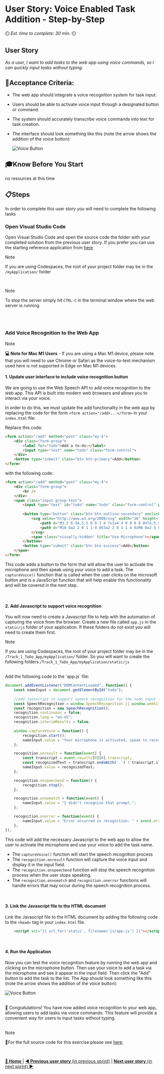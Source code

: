 # User Story: Voice Enabled Task Addition - Step-by-Step
⏲️ _Est. time to complete: 30 min._ ⏲️

## User Story

*As a user, I want to add tasks to the web app using voice commands, so I can quickly input tasks without typing.*

## 🎯Acceptance Criteria:
- The web app should integrate a voice recognition system for task input.
- Users should be able to activate voice input through a designated button or command.
- The system should accurately transcribe voice commands into text for task creation.
- The interface should look something like this  (note the arrow shows the addition of the voice button):

    ![Voice Button](/Track_1_ToDo_App/Sprint-04%20-%20Voice%20To%20Text/images/App_With_Voice_Button.png)

## 🎓Know Before You Start
no resources at this time

## 📋Steps

In order to complete this user story you will need to complete the following tasks

### Open Visual Studio Code
Open Visual Studio Code and open the source code the folder with your completed solution from the previous user story. If you prefer you can use the starting reference application from [here](/Track_1_ToDo_App/Sprint-03%20-%20Database%20Integration/src/app-s03-f01-us01/) 

> [!NOTE]
> If you are using Codespaces, the root of your project folder may be in the `/myApplication/` folder

<br/>

> [!NOTE]
>To stop the server simply hit `CTRL-C` in the terminal window where the web server is running.

<br/>

<br/>


### Add Voice Recognition to the Web App

> [!NOTE]
> **💻 Note for Mac M1 Users** - If you are using a Mac M1 device, please note that you will need to use Chrome or Safari as the voice-to-text mechanism used here is not supported in Edge on Mac M1 devices.

#### 1. Update user interface to include voice recognition button
We are going to use the Web Speech API to add voice recognition to the web app. This API is built into modern web browsers and allows you to interact via your voice.  

In order to do this, we must update the add functionality in the web app by replacing the code for the form `<form action="/add>...</form>` in your `index.html` file: 

Replace this code:

```html
<form action="/add" method="post" class="my-4">
    <div class="form-group">
        <label for="todo">Add a to-do:</label>
        <input type="text" name="todo" class="form-control">
    </div>
    <button type="submit" class="btn btn-primary">Add</button>
</form>
```

with the following code:

```html
<form action="/add" method="post" class="my-4">
    <div class="form-group">
        <br />
    </div>
    <span class="input-group-text">
        <input type="text" id="todo" name="todo" class="form-control" placeholder="Add a new task">
                    
        <button type="button" class="btn btn-outline-secondary" onclick="captureVoice()">
            <svg xmlns="http://www.w3.org/2000/svg" width="16" height="16" fill="currentColor"  class="bi bi-mic" viewBox="0 0 16 16">
                <path d="M3.5 6.5A.5.5 0 0 1 4 7v1a4 4 0 0 0 8 0V7a.5.5 0 0 1 1 0v1a5 5 0 0 1-4.5 4.975V15h3a.5.5 0 0 1 0 1h-7a.5.5 0 0 1 0-1h3v-2.025A5 5 0 0 1 3 8V7a.5.5 0 0 1 .5-.5"></path>
                <path d="M10 8a2 2 0 1 1-4 0V3a2 2 0 1 1 4 0zM8 0a3 3 0 0 0-3 3v5a3 3 0 0 0 6 0V3a3 3 0 0 0-3-3"></path>
            </svg>
            <span class="visually-hidden" title="Use Microphone"></span>
        </button>
        <button type="submit" class="btn btn-success">Add</button>
    </span>
</form>
```

This code adds a button to the form that will allow the user to activate the microphone and then speak using your voice to add a task. The `captureVoice()` function that is called when the user clicks on the microsoft button and is a JavaScript function that will help enable this functionality and will be covered in the next step.

<br/>

#### 2. Add Javascript to support voice recognition
You will now need to create a Javascript file to help with the automation of capturing the voice from the browser.  Create a new file called `app.js` in the `static/js` folder of your application.  If these folders do not exist you will need to create them first. 

> [!NOTE]
> If you are using Codespaces, the root of your project folder may be in the `/Track_1_ToDo_App/myApplication/` folder. So you will want to create the following folders `/Track_1_ToDo_App/myApplication/static/js`

<br/>
Add the following code to the `app.js` file:

```javascript
document.addEventListener("DOMContentLoaded", function() {
    const nameInput = document.getElementById("todo");
    
    //add javascript to support speech recognition for the todo input field
    const SpeechRecognition = window.SpeechRecognition || window.webkitSpeechRecognition;
    const recognition = new SpeechRecognition();
    recognition.continuous = false;
    recognition.lang = "en-US";
    recognition.interimResults = false;
    
    window.captureVoice = function() {
        recognition.start();
        nameInput.value = "Your microphone is activated, speak to record voice";
    };

    recognition.onresult = function(event) {
        const transcript = event.results[0][0].transcript;
        const recognizedText = transcript.endsWith('.') ? transcript.slice(0, -1) : transcript;
        nameInput.value = recognizedText;
    };

    recognition.onspeechend = function() {
        recognition.stop();
    };

    recognition.onnomatch = function(event) {
        nameInput.value = "I didn't recognize that prompt.";
    };

    recognition.onerror = function(event) {
        nameInput.value = "Error occurred in recognition: " + event.error;
    };
});
```

This code will add the necessary Javascript to the web app to allow the user to activate the microphone and use your voice to add the task name. 
- The `captureVoice()` function will start the speech recognition process
- The `recognition.onresult` function will capture the voice input and display it in the input field. 
- The `recognition.onspeechend` function will stop the speech recognition process when the user stops speaking. 
- The `recognition.onnomatch` and `recognition.onerror` functions will handle errors that may occur during the speech recognition process. 

<br/>

#### 3. Link the Javascript file to the HTML document
Link the Javascript file to the HTML document by adding the following code to the `<head>` tag in your `index.html` file.

```html
    <script src="{{ url_for('static', filename='js/app.js') }}"></script>
```

<br/>

#### 4. Run the Application
Now you can test the voice recognition feature by running the web app and clicking on the microphone button. Then use your voice to add a task via the microphone and see it appear in the input field. Then click the "Add" button to add the task to the list. The App should look something like this  (note the arrow shows the addition of the voice button):

![Voice Button](/Track_1_ToDo_App/Sprint-04%20-%20Voice%20To%20Text/images/App_With_Voice_Button.png)

<br/>
🎉 Congratulations! You have now added voice recognition to your web app, allowing users to add tasks via voice commands. This feature will provide a convenient way for users to input tasks without typing.

<br/>
<br/>

> [!NOTE]
> 📄For the full source code for this exercise please see [here](/Track_1_ToDo_App/Sprint-04%20-%20Voice%20To%20Text/src/app-s04-f01-us01/).

<br/>

[🔼 **Home** ](/Track_1_ToDo_App/README.md) | [**◀ Previous user story** (in previous sprint)](/Track_1_ToDo_App/Sprint-03%20-%20Database%20Integration/Features%201%20-%20Shift%20task%20storage%20to%20database/User%20Story%201%20-%20Move%20from%20File%20Storage%20to%20database.md) | [**Next user story** (in next sprint) ▶](/Track_1_ToDo_App/Sprint-05%20-%20Advanced%20AI%20recommendations/Feature%201%20-%20Get%20Generative%20AI%20recommendation/User%20Story%201%20-%20Get%20Gen%20AI%20recommendation.md)
